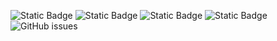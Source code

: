![Static Badge](https://img.shields.io/badge/blacklists-60-000000) ![Static Badge](https://img.shields.io/badge/blacklisted-3107929-cc0000) ![Static Badge](https://img.shields.io/badge/whitelisted-2244-00CC00) ![Static Badge](https://img.shields.io/badge/streaming_blacklist-28107-000000) ![GitHub issues](https://img.shields.io/github/issues/fabriziosalmi/blacklists)
